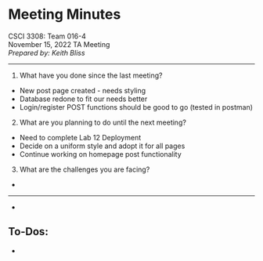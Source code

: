 
# Meeting Minutes  

CSCI 3308: Team 016-4  
November 15, 2022 TA Meeting  
*Prepared by: Keith Bliss*  

---

1. What have you done since the last meeting?  
  - New post page created - needs styling  
  - Database redone to fit our needs better  
  - Login/register POST functions should be good to go (tested in postman)  

2. What are you planning to do until the next meeting?  
  - Need to complete Lab 12 Deployment  
  - Decide on a uniform style and adopt it for all pages  
  - Continue working on homepage post functionality

3. What are the challenges you are facing?  
  - 

---

- 

## To-Dos:  

- 